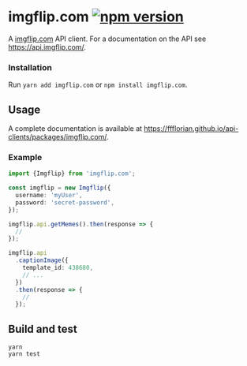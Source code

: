 # imgflip.com [![npm version](https://img.shields.io/npm/v/imgflip.com.svg)](https://www.npmjs.com/package/imgflip.com)

A [imgflip.com](https://imgflip.com) API client. For a documentation on the API see https://api.imgflip.com/.

### Installation

Run `yarn add imgflip.com` or `npm install imgflip.com`.

## Usage

A complete documentation is available at https://ffflorian.github.io/api-clients/packages/imgflip.com/.

### Example

```ts
import {Imgflip} from 'imgflip.com';

const imgflip = new Imgflip({
  username: 'myUser',
  password: 'secret-password',
});

imgflip.api.getMemes().then(response => {
  //
});

imgflip.api
  .captionImage({
    template_id: 438680,
    // ...
  })
  .then(response => {
    //
  });
```

## Build and test

```
yarn
yarn test
```
